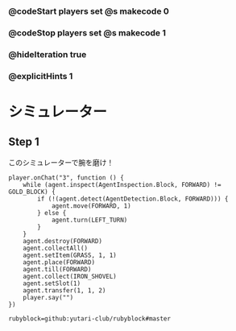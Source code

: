 ### @codeStart players set @s makecode 0
### @codeStop players set @s makecode 1

### @hideIteration true 
### @explicitHints 1


<!-- # Holodeck  -->
# シミュレーター

## Step 1
このシミュレーターで腕を磨け！
<!-- Use this holodeck to sharpen your skills!  -->

```ghost
player.onChat("3", function () {
    while (agent.inspect(AgentInspection.Block, FORWARD) != GOLD_BLOCK) {
        if (!(agent.detect(AgentDetection.Block, FORWARD))) {
            agent.move(FORWARD, 1)
        } else {
            agent.turn(LEFT_TURN)
        }
    }
    agent.destroy(FORWARD)
    agent.collectAll()
    agent.setItem(GRASS, 1, 1)
    agent.place(FORWARD)
    agent.till(FORWARD)
    agent.collect(IRON_SHOVEL)
    agent.setSlot(1)
    agent.transfer(1, 1, 2)
    player.say("")
})
```
```package
rubyblock=github:yutari-club/rubyblock#master
```